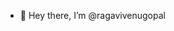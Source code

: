 - 👋 Hey there, I’m @ragavivenugopal

<!---
ragavivenugopal/ragavivenugopal is a ✨ special ✨ repository because its `README.md` (this file) appears on your GitHub profile.
You can click the Preview link to take a look at your changes.
--->
